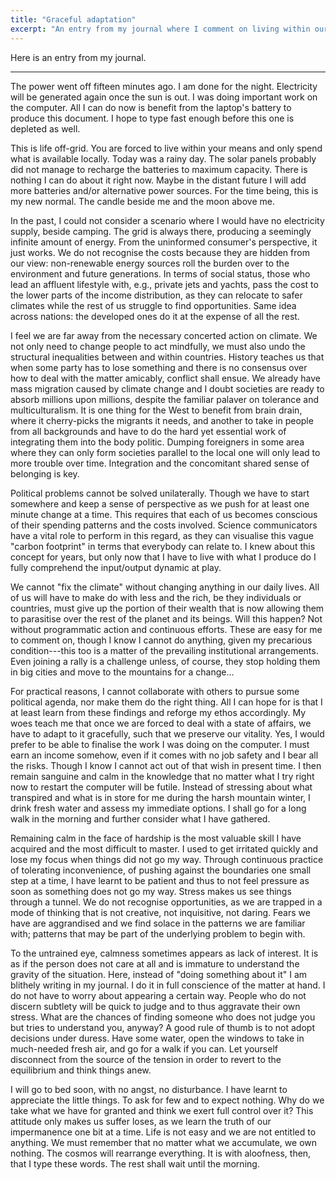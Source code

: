 ```yaml
---
title: "Graceful adaptation"
excerpt: "An entry from my journal where I comment on living within our means and learning to tolerate hardship."
---
```


Here is an entry from my journal.

* * *

The power went off fifteen minutes ago.  I am done for the night.
Electricity will be generated again once the sun is out.  I was doing
important work on the computer.  All I can do now is benefit from the
laptop's battery to produce this document.  I hope to type fast enough
before this one is depleted as well.

This is life off-grid.  You are forced to live within your means and
only spend what is available locally.  Today was a rainy day.  The
solar panels probably did not manage to recharge the batteries to
maximum capacity.  There is nothing I can do about it right now.
Maybe in the distant future I will add more batteries and/or
alternative power sources.  For the time being, this is my new normal.
The candle beside me and the moon above me.

In the past, I could not consider a scenario where I would have no
electricity supply, beside camping.  The grid is always there,
producing a seemingly infinite amount of energy.  From the uninformed
consumer's perspective, it just works.  We do not recognise the costs
because they are hidden from our view: non-renewable energy sources
roll the burden over to the environment and future generations.  In
terms of social status, those who lead an affluent lifestyle with,
e.g., private jets and yachts, pass the cost to the lower parts of the
income distribution, as they can relocate to safer climates while the
rest of us struggle to find opportunities.  Same idea across nations:
the developed ones do it at the expense of all the rest.

I feel we are far away from the necessary concerted action on climate.
We not only need to change people to act mindfully, we must also undo
the structural inequalities between and within countries.  History
teaches us that when some party has to lose something and there is no
consensus over how to deal with the matter amicably, conflict shall
ensue.  We already have mass migration caused by climate change and I
doubt societies are ready to absorb millions upon millions, despite
the familiar palaver on tolerance and multiculturalism.  It is one
thing for the West to benefit from brain drain, where it cherry-picks
the migrants it needs, and another to take in people from all
backgrounds and have to do the hard yet essential work of integrating
them into the body politic.  Dumping foreigners in some area where
they can only form societies parallel to the local one will only lead
to more trouble over time.  Integration and the concomitant shared
sense of belonging is key.

Political problems cannot be solved unilaterally.  Though we have to
start somewhere and keep a sense of perspective as we push for at
least one minute change at a time.  This requires that each of us
becomes conscious of their spending patterns and the costs involved.
Science communicators have a vital role to perform in this regard, as
they can visualise this vague "carbon footprint" in terms that
everybody can relate to.  I knew about this concept for years, but
only now that I have to live with what I produce do I fully comprehend
the input/output dynamic at play.

We cannot "fix the climate" without changing anything in our daily
lives.  All of us will have to make do with less and the rich, be they
individuals or countries, must give up the portion of their wealth
that is now allowing them to parasitise over the rest of the planet
and its beings.  Will this happen?  Not without programmatic action
and continuous efforts.  These are easy for me to comment on, though I
know I cannot do anything, given my precarious condition---this too is
a matter of the prevailing institutional arrangements.  Even joining a
rally is a challenge unless, of course, they stop holding them in big
cities and move to the mountains for a change...

For practical reasons, I cannot collaborate with others to pursue some
political agenda, nor make them do the right thing.  All I can hope
for is that I at least learn from these findings and reforge my ethos
accordingly.  My woes teach me that once we are forced to deal with a
state of affairs, we have to adapt to it gracefully, such that we
preserve our vitality.  Yes, I would prefer to be able to finalise the
work I was doing on the computer.  I must earn an income somehow, even
if it comes with no job safety and I bear all the risks.  Though I
know I cannot act out of that wish in present time.  I then remain
sanguine and calm in the knowledge that no matter what I try right now
to restart the computer will be futile.  Instead of stressing about
what transpired and what is in store for me during the harsh mountain
winter, I drink fresh water and assess my immediate options.  I shall
go for a long walk in the morning and further consider what I have
gathered.

Remaining calm in the face of hardship is the most valuable skill I
have acquired and the most difficult to master.  I used to get
irritated quickly and lose my focus when things did not go my way.
Through continuous practice of tolerating inconvenience, of pushing
against the boundaries one small step at a time, I have learnt to be
patient and thus to not feel pressure as soon as something does not go
my way.  Stress makes us see things through a tunnel.  We do not
recognise opportunities, as we are trapped in a mode of thinking that
is not creative, not inquisitive, not daring.  Fears we have are
aggrandised and we find solace in the patterns we are familiar with;
patterns that may be part of the underlying problem to begin with.

To the untrained eye, calmness sometimes appears as lack of interest.
It is as if the person does not care at all and is immature to
understand the gravity of the situation.  Here, instead of "doing
something about it" I am blithely writing in my journal.  I do it in
full conscience of the matter at hand.  I do not have to worry about
appearing a certain way.  People who do not discern subtlety will be
quick to judge and to thus aggravate their own stress.  What are the
chances of finding someone who does not judge you but tries to
understand you, anyway?  A good rule of thumb is to not adopt
decisions under duress.  Have some water, open the windows to take in
much-needed fresh air, and go for a walk if you can.  Let yourself
disconnect from the source of the tension in order to revert to the
equilibrium and think things anew.

I will go to bed soon, with no angst, no disturbance.  I have learnt
to appreciate the little things.  To ask for few and to expect
nothing.  Why do we take what we have for granted and think we exert
full control over it?  This attitude only makes us suffer loses, as we
learn the truth of our impermanence one bit at a time.  Life is not
easy and we are not entitled to anything.  We must remember that no
matter what we accumulate, we own nothing.  The cosmos will rearrange
everything.  It is with aloofness, then, that I type these words.  The
rest shall wait until the morning.
